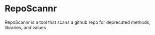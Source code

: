 # RepoScannr
RepoScannr is a tool that scans a github repo for deprecated methods, libraries, and values
